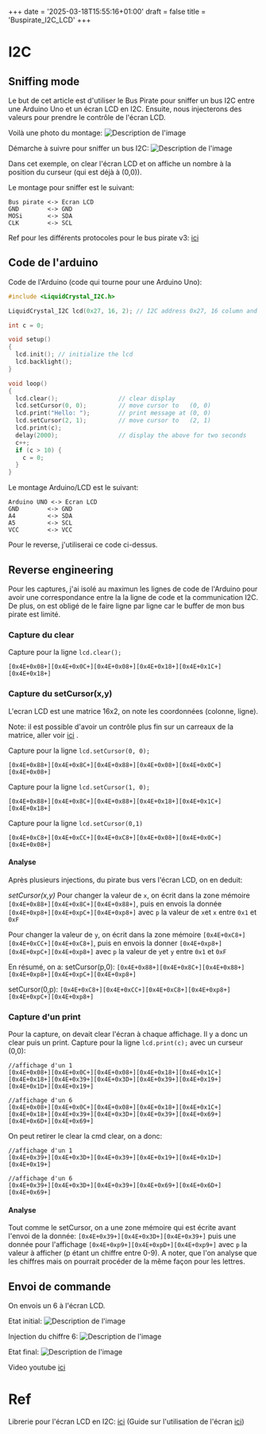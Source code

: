 +++
date = '2025-03-18T15:55:16+01:00'
draft = false
title = 'Buspirate_I2C_LCD'
+++

# I2C
## Sniffing mode
Le but de cet article est d'utiliser le Bus Pirate pour
sniffer un bus I2C entre une Arduino Uno et un écran LCD
en I2C. Ensuite, nous injecterons des valeurs pour prendre
le contrôle de l'écran LCD.

Voilà une photo du montage:
![Description de l'image](/images/buspirate_I2C.jpg)

Démarche à suivre pour sniffer un bus I2C:
![Description de l'image](/images/pirate_bus_i2c_sniffer.png)

Dans cet exemple, on clear l'écran LCD et on affiche un nombre à la position du curseur (qui est déjà à (0,0)).

Le montage pour sniffer est le suivant:
```
Bus pirate <-> Ecran LCD
GND        <-> GND
MOSi       <-> SDA
CLK        <-> SCL
```

Ref pour les différents protocoles pour le bus pirate v3: [ici](http://dangerousprototypes.com/docs/Bus_Pirate_I/O_Pin_Descriptions)

## Code de l'arduino
Code de l'Arduino (code qui tourne pour une Arduino Uno):
```c
#include <LiquidCrystal_I2C.h>

LiquidCrystal_I2C lcd(0x27, 16, 2); // I2C address 0x27, 16 column and 2 rows

int c = 0;

void setup()
{
  lcd.init(); // initialize the lcd
  lcd.backlight();
}

void loop()
{
  lcd.clear();                 // clear display
  lcd.setCursor(0, 0);         // move cursor to   (0, 0)
  lcd.print("Hello: ");        // print message at (0, 0)
  lcd.setCursor(2, 1);         // move cursor to   (2, 1)
  lcd.print(c);
  delay(2000);                 // display the above for two seconds
  c++;
  if (c > 10) {
    c = 0;
  }
}

```

Le montage Arduino/LCD est le suivant:
```
Arduino UNO <-> Ecran LCD
GND        <-> GND
A4         <-> SDA
A5         <-> SCL
VCC        <-> VCC
```

Pour le reverse, j'utiliserai ce code ci-dessus.

## Reverse engineering

Pour les captures, j'ai isolé au maximun les lignes de code de l'Arduino pour avoir une correspondance entre la
la ligne de code et la communication I2C.
De plus, on est obligé de le faire ligne par ligne car le buffer de mon bus pirate est limité.


### Capture du clear

Capture pour la ligne `lcd.clear();`
```
[0x4E+0x08+][0x4E+0x0C+][0x4E+0x08+][0x4E+0x18+][0x4E+0x1C+][0x4E+0x18+]
```

### Capture du setCursor(x,y)
L'ecran LCD est une matrice 16x2, on note les coordonnées (colonne, ligne).


Note: il est possible d'avoir un contrôle plus fin sur un carreaux de la  matrice,
aller voir [ici](https://arduinogetstarted.com/tutorials/arduino-lcd-i2c) .

Capture pour la ligne `lcd.setCursor(0, 0);`
```
[0x4E+0x88+][0x4E+0x8C+][0x4E+0x88+][0x4E+0x08+][0x4E+0x0C+][0x4E+0x08+]
```

Capture pour la ligne `lcd.setCursor(1, 0);`
```
[0x4E+0x88+][0x4E+0x8C+][0x4E+0x88+][0x4E+0x18+][0x4E+0x1C+][0x4E+0x18+]
```

Capture pour la ligne `lcd.setCursor(0,1)`
```
[0x4E+0xC8+][0x4E+0xCC+][0x4E+0xC8+][0x4E+0x08+][0x4E+0x0C+][0x4E+0x08+]
```

#### Analyse
Après plusieurs injections, du pirate bus vers l'écran LCD, on en deduit:

*setCursor(x,y)*
Pour changer la valeur de `x`, on écrit dans la zone mémoire `[0x4E+0x88+][0x4E+0x8C+][0x4E+0x88+]`,
puis en envois la donnée `[0x4E+0xp8+][0x4E+0xpC+][0x4E+0xp8+]` avec `p` la valeur de `x`et `x` entre `0x1` et `0xF`

Pour changer la valeur de `y`, on écrit dans la zone mémoire `[0x4E+0xC8+][0x4E+0xCC+][0x4E+0xC8+]`,
puis en envois la donner `[0x4E+0xp8+][0x4E+0xpC+][0x4E+0xp8+]` avec `p` la valeur de `y`et `y` entre `0x1` et `0xF`

En résumé, on a:
setCursor(p,0): `[0x4E+0x88+][0x4E+0x8C+][0x4E+0x88+][0x4E+0xp8+][0x4E+0xpC+][0x4E+0xp8+]`

setCursor(0,p): `[0x4E+0xC8+][0x4E+0xCC+][0x4E+0xC8+][0x4E+0xp8+][0x4E+0xpC+][0x4E+0xp8+]`


### Capture d'un print
Pour la capture, on devait clear l'écran à chaque affichage.
Il y a donc un clear puis un print.
Capture pour la ligne `lcd.print(c);` avec un curseur (0,0):
```
//affichage d'un 1
[0x4E+0x08+][0x4E+0x0C+][0x4E+0x08+][0x4E+0x18+][0x4E+0x1C+][0x4E+0x18+][0x4E+0x39+][0x4E+0x3D+][0x4E+0x39+][0x4E+0x19+][0x4E+0x1D+][0x4E+0x19+]

//affichage d'un 6
[0x4E+0x08+][0x4E+0x0C+][0x4E+0x08+][0x4E+0x18+][0x4E+0x1C+][0x4E+0x18+][0x4E+0x39+][0x4E+0x3D+][0x4E+0x39+][0x4E+0x69+][0x4E+0x6D+][0x4E+0x69+]
```
On peut retirer le clear la cmd clear, on a donc:
```
//affichage d'un 1
[0x4E+0x39+][0x4E+0x3D+][0x4E+0x39+][0x4E+0x19+][0x4E+0x1D+][0x4E+0x19+]

//affichage d'un 6
[0x4E+0x39+][0x4E+0x3D+][0x4E+0x39+][0x4E+0x69+][0x4E+0x6D+][0x4E+0x69+]
```

#### Analyse
Tout comme le setCursor, on a une zone mémoire qui est écrite avant l'envoi de la donnée:
`[0x4E+0x39+][0x4E+0x3D+][0x4E+0x39+]` puis une donnée pour l'affichage `[0x4E+0xp9+][0x4E+0xpD+][0x4E+0xp9+]`
avec `p` la valeur à afficher (p étant un chiffre entre 0-9). A noter, que l'on analyse que les chiffres mais
on pourrait procéder de la même façon pour les lettres.


## Envoi de commande
On envois un 6 à l'écran LCD.

Etat initial:
![Description de l'image](/images/buspirate_i2c_injection_0.jpg)

Injection du chiffre 6:
![Description de l'image](/images/pirate_bus_i2c_inject_6.png)

Etat final:
![Description de l'image](/images/buspirate_i2c_injection_6.jpg)

Video youtube [ici](https://youtube.com/shorts/zQPMAxmdo_I)

# Ref

Librerie pour l'écran LCD en I2C: [ici](https://github.com/marcoschwartz/LiquidCrystal_I2C)
(Guide sur l'utilisation de l'écran [ici](https://arduinogetstarted.com/tutorials/arduino-lcd-i2c))
